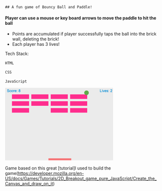 ```
## A fun game of Bouncy Ball and Paddle! 
```
#### Player can use a mouse or key board arrows to move the paddle to hit the ball
* Points are accumulated if player successfully taps the ball into the brick wall, deleting the brick! 
* Each player has 3 lives!


Tech Stack:
``` 
HTML
```
``` 
CSS
``` 
``` 
JavaScript 
```


![JS game](./img/Game.png)




 Game based on this great [tutorial]I used to build the game(https://developer.mozilla.org/en-US/docs/Games/Tutorials/2D_Breakout_game_pure_JavaScript/Create_the_Canvas_and_draw_on_it)
